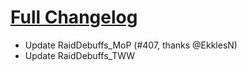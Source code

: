 # [Full Changelog](https://github.com/enderneko/Cell/compare/r260-release...928a2a91fbc6dd8dc9bfe9c8d5a833dc7cb62847)

- Update RaidDebuffs_MoP (#407, thanks @EkklesN)
- Update RaidDebuffs_TWW
